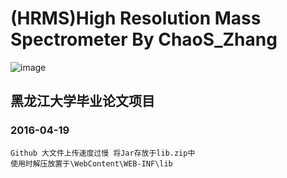 # (HRMS)High Resolution Mass Spectrometer By ChaoS_Zhang 

![image](https://ss0.baidu.com/6ONWsjip0QIZ8tyhnq/it/u=3489103920,3432591277&fm=58)

## 黑龙江大学毕业论文项目

### 2016-04-19
	Github 大文件上传速度过慢 将Jar存放于lib.zip中 
	使用时解压放置于\WebContent\WEB-INF\lib


